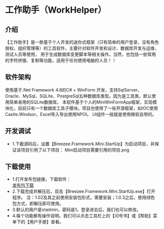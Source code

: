 # 工作助手（WorkHelper）

## 介绍
【工作助手】是一款基于个人开发的迷你式框架（只有简单的用户登录，没有角色授权、组织管理等）的工具软件，主要针对软件开发和设计、数据库开发与运维、测试人员等使用，
用于生成数据库变更脚本等相关操作。当然，也包括一些常用的字符拼接、复制等功能，适用于任何使用电脑的人员！！

## 软件架构
使用基于.Net Framework 4.8的C# + WinForm 开发，支持SqlServer、Oracle、MySql、SQLite、PostgreSql五种数据库类型。因为是工具类，默认使用简单易用的SQLite数据库。
本软件基于个人的MiniWinFormApp框架，实现模块化，目前只有一个数据库工具子模块。项目也使用了一些开源框架，如IOC使用Castle.Windsor，Excel导入导出使用NPOI。
UI组件一般就是使用微软自带的。

## 开发调试
* 1.下截源码后，设置【Breezee.Framework.Mini.StartUp】为启动项目，并保证该项目引用了以下项目：
    Mini启动项目需要引用的项目.png

## 下载使用
* 1.打开发布包链接，下载软件：  
    [发布包下载](https://gitee.com/breezee2000/WorkHelper/releases)  
* 2.下载完成并解压后，双击【Breezee.Framework.Mini.StartUp.exe】打开程序。
  注：1.02及其之前使用安装包形式，需要安装；1.0.3之后，使用绿色包方式，即解压即可使用。
* 3.默认的用户是xtadmin，密码是1。登录进去后，我们也可以修改。  
* 4.每个功能都有操作说明。我们可以点击工具栏上的【问号书】或【帮助】菜单下的【用户手册】查看。  



